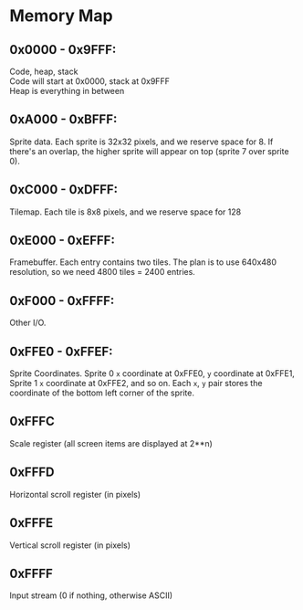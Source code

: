 # Memory Map

## 0x0000 - 0x9FFF:  
Code, heap, stack  
Code will start at 0x0000, stack at 0x9FFF  
Heap is everything in between

## 0xA000 - 0xBFFF:  
Sprite data. Each sprite is 32x32 pixels, and we reserve space for 8.
If there's an overlap, the higher sprite will appear on top (sprite 7 over sprite 0).

## 0xC000 - 0xDFFF:  
Tilemap. Each tile is 8x8 pixels, and we reserve space for 128

## 0xE000 - 0xEFFF:
Framebuffer. Each entry contains two tiles. The plan is to use 640x480 resolution, so we need 4800 tiles = 2400 entries.

## 0xF000 - 0xFFFF:  
Other I/O.

## 0xFFE0 - 0xFFEF:
Sprite Coordinates.
Sprite 0 `x` coordinate at 0xFFE0, `y` coordinate at 0xFFE1,  
Sprite 1 `x` coordinate at 0xFFE2, and so on.
Each `x`, `y` pair stores the coordinate of the bottom left corner of the sprite.

## 0xFFFC
Scale register (all screen items are displayed at 2\*\*n)

## 0xFFFD
Horizontal scroll register (in pixels)

## 0xFFFE
Vertical scroll register (in pixels)

## 0xFFFF
Input stream (0 if nothing, otherwise ASCII)
